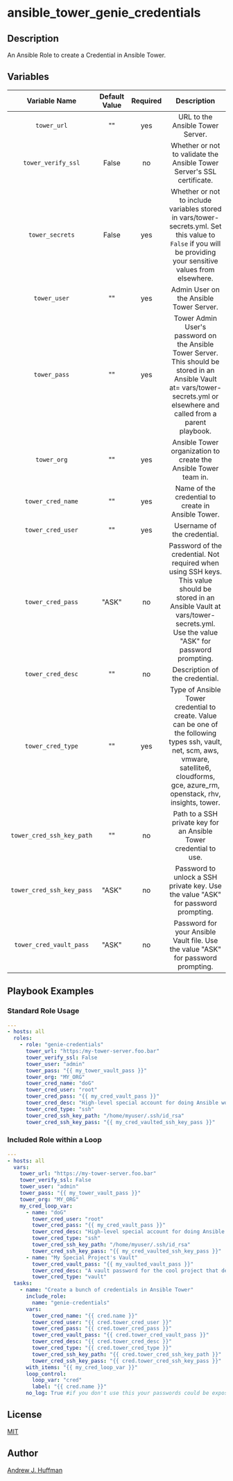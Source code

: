 # ansible_tower_genie_credentials
## Description
An Ansible Role to create a Credential in Ansible Tower.
## Variables
|Variable Name|Default Value|Required|Description|
|:---:|:---:|:---:|:---:|
|`tower_url`|""|yes|URL to the Ansible Tower Server.|
|`tower_verify_ssl`|False|no|Whether or not to validate the Ansible Tower Server's SSL certificate.|
|`tower_secrets`|False|yes|Whether or not to include variables stored in vars/tower-secrets.yml.  Set this value to `False` if you will be providing your sensitive values from elsewhere.|
|`tower_user`|""|yes|Admin User on the Ansible Tower Server.|
|`tower_pass`|""|yes|Tower Admin User's password on the Ansible Tower Server.  This should be stored in an Ansible Vault at= vars/tower-secrets.yml or elsewhere and called from a parent playbook.|
|`tower_org`|""|yes|Ansible Tower organization to create the Ansible Tower team in.|
|`tower_cred_name`|""|yes|Name of the credential to create in Ansible Tower.|
|`tower_cred_user`|""|yes|Username of the credential.|
|`tower_cred_pass`|"ASK"|no|Password of the credential.  Not required when using SSH keys.  This value should be stored in an Ansible Vault at vars/tower-secrets.yml.  Use the value "ASK" for password prompting.|
|`tower_cred_desc`|""|no|Description of the credential.|
|`tower_cred_type`|""|yes|Type of Ansible Tower credential to create.  Value can be one of the following types ssh, vault, net, scm, aws, vmware, satellite6, cloudforms, gce, azure_rm, openstack, rhv, insights, tower.|
|`tower_cred_ssh_key_path`|""|no|Path to a SSH private key for an Ansible Tower credential to use.|
|`tower_cred_ssh_key_pass`|"ASK"|no|Password to unlock a SSH private key.  Use the value "ASK" for password prompting.|
|`tower_cred_vault_pass`|"ASK"|no|Password for your Ansible Vault file. Use the value "ASK" for password prompting.|
## Playbook Examples
### Standard Role Usage
```yaml
---
- hosts: all
  roles:
    - role: "genie-credentials"
      tower_url: "https:/my-tower-server.foo.bar"
      tower_verify_ssl: False
      tower_user: "admin"
      tower_pass: "{{ my_tower_vault_pass }}"
      tower_org: "MY_ORG"
      tower_cred_name: "doG"
      tower_cred_user: "root"
      tower_cred_pass: "{{ my_cred_vault_pass }}"
      tower_cred_desc: "High-level special account for doing Ansible work"
      tower_cred_type: "ssh"
      tower_cred_ssh_key_path: "/home/myuser/.ssh/id_rsa"
      tower_cred_ssh_key_pass: "{{ my_cred_vaulted_ssh_key_pass }}"
```
### Included Role within a Loop
```yaml
---
- hosts: all
  vars:
    tower_url: "https://my-tower-server.foo.bar"
    tower_verify_ssl: False
    tower_user: "admin"
    tower_pass: "{{ my_tower_vault_pass }}"
    tower_org: "MY_ORG"
    my_cred_loop_var:
      - name: "doG"
        tower_cred_user: "root"
        tower_cred_pass: "{{ my_cred_vault_pass }}"
        tower_cred_desc: "High-level special account for doing Ansible work"
        tower_cred_type: "ssh"
        tower_cred_ssh_key_path: "/home/myuser/.ssh/id_rsa"
        tower_cred_ssh_key_pass: "{{ my_cred_vaulted_ssh_key_pass }}"
      - name: "My Special Project's Vault"
        tower_cred_vault_pass: "{{ my_vaulted_vault_pass }}"
        tower_cred_desc: "A vault password for the cool project that deploys stuff to production."
        tower_cred_type: "vault"
  tasks:
    - name: "Create a bunch of credentials in Ansible Tower"
      include_role:
        name: "genie-credentials"
      vars:
        tower_cred_name: "{{ cred.name }}"
        tower_cred_user: "{{ cred.tower_cred_user }}"
        tower_cred_pass: "{{ cred.tower_cred_pass }}"
        tower_cred_vault_pass: "{{ cred.tower_cred_vault_pass }}"
        tower_cred_desc: "{{ cred.tower_cred_desc }}"
        tower_cred_type: "{{ cred.tower_cred_type }}"
        tower_cred_ssh_key_path: "{{ cred.tower_cred_ssh_key_path }}"
        tower_cred_ssh_key_pass: "{{ cred.tower_cred_ssh_key_pass }}"
      with_items: "{{ my_cred_loop_var }}"
      loop_control:
        loop_var: "cred"
        label: "{{ cred.name }}"
      no_log: True #if you don't use this your passwords could be exposed to standard out
```
## License
[MIT](LICENSE)

## Author  
[Andrew J. Huffman](https://github.com/ahuffman)  
